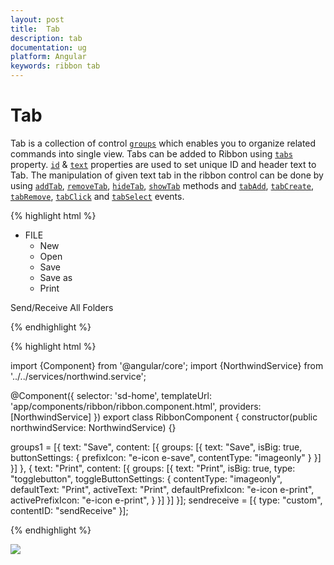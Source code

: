 ```yaml
---
layout: post
title:  Tab
description: tab 
documentation: ug
platform: Angular
keywords: ribbon tab
---
```


# Tab

Tab is a collection of control [`groups`](http://help.syncfusion.com/api/angular/ejribbon#members:tabs-groups) which enables you to organize related commands into single view.  Tabs can be added to Ribbon using [`tabs`](http://help.syncfusion.com/api/angular/ejribbon#members:tabs) property. [`id`](http://help.syncfusion.com/api/angular/ejribbon#members:tabs-id) & [`text`](http://help.syncfusion.com/api/angular/ejribbon#members:tabs-text) properties are used to set unique ID and header text to Tab. The manipulation of given text tab in the ribbon control can be done by using  [`addTab`](https://help.syncfusion.com/api/angular/ejribbon#methods:addtab), [`removeTab`](https://help.syncfusion.com/api/angular/ejribbon#methods:removetab), [`hideTab`](https://help.syncfusion.com/api/angular/ejribbon#methods:hidetab),
[`showTab`](https://help.syncfusion.com/api/angular/ejribbon#methods:showtab) methods and [`tabAdd`](https://help.syncfusion.com/api/angular/ejribbon#events:tabadd), [`tabCreate`](https://help.syncfusion.com/api/angular/ejribbon#events:tabcreate), [`tabRemove`](https://help.syncfusion.com/api/angular/ejribbon#events:tabremove), [`tabClick`](https://help.syncfusion.com/api/angular/ejribbon#events:tabclick) and [`tabSelect`](https://help.syncfusion.com/api/angular/ejribbon#events:tabselect) events.

{% highlight html %}

   <ej-ribbon id="Default" width="500px" applicationTab.type="menu" applicationTab.menuItemID="ribbonmenu">
        <e-tabs>
            <e-tab id="home" text="HOME" [groups]="groups1">
            </e-tab>
            <e-tab id="sendrec" text="Send/Receive" [groups]="sendreceive">
            </e-tab>
        </e-tabs>
   </ej-ribbon>

<ul id="ribbonmenu">
    <li>
        <a>FILE</a>
        <ul>
            <li><a>New</a></li>
            <li><a>Open</a></li>
            <li><a>Save</a></li>
            <li><a>Save as</a></li>
            <li><a>Print</a></li>
        </ul>
    </li>
</ul>
<div id="sendReceive">
     Send/Receive All Folders
</div>

{% endhighlight %}

{% highlight html %}

import {Component} from '@angular/core';
import {NorthwindService} from '../../services/northwind.service';

@Component({
  selector: 'sd-home',
  templateUrl: 'app/components/ribbon/ribbon.component.html',
  providers: [NorthwindService]
})
export class RibbonComponent {
    constructor(public northwindService: NorthwindService) {}

 groups1 = [{
        text: "Save",
        content: [{
            groups: [{
                text: "Save",
                isBig: true,
                buttonSettings: {
                    prefixIcon: "e-icon e-save",
                    contentType: "imageonly"
                }
            }]
        }]
     }, {
            text: "Print",
            content: [{
                groups: [{
                    text: "Print",
                    isBig: true,
                    type: "togglebutton",
                    toggleButtonSettings: {
                        contentType: "imageonly",
                        defaultText: "Print",
                        activeText: "Print",
                        defaultPrefixIcon: "e-icon e-print",
                        activePrefixIcon: "e-icon e-print",
                    }
                }]
            }]
        }];
   sendreceive = [{
        type: "custom",
        contentID: "sendReceive"
   }];
    
{% endhighlight %}

![](/Tab_images/Tab_img1.png)


